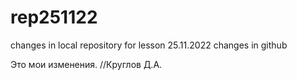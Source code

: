 ﻿# rep251122
changes in local repository
for lesson 25.11.2022
changes in github

Это мои изменения. //Круглов Д.А.